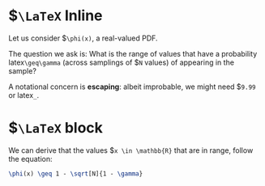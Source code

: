 # $`\LaTeX` Inline

Let us consider $`\phi(x)`, a real-valued PDF.

The question we ask is:
What is the range of values that have a probability latex`\geq\gamma`
(across samplings of $`N` values) of appearing in the sample?

A notational concern is **escaping**: albeit improbable, we might need $​`9.99`
or latex​`_`.

# $`\LaTeX` block

We can derive that the values $`x \in \mathbb{R}`
that are in range, follow the equation:

```latex
\phi(x) \geq 1 - \sqrt[N]{1 - \gamma}
```
